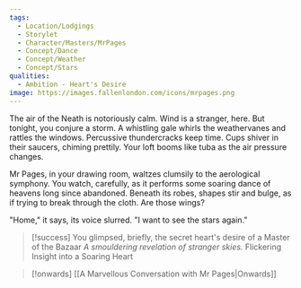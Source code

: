 ```yaml
---
tags:
  - Location/Lodgings
  - Storylet
  - Character/Masters/MrPages
  - Concept/Dance
  - Concept/Weather
  - Concept/Stars
qualities:
  - Ambition - Heart's Desire
image: https://images.fallenlondon.com/icons/mrpages.png
---
```

The air of the Neath is notoriously calm. Wind is a stranger, here. But tonight, you conjure a storm. A whistling gale whirls the weathervanes and rattles the windows. Percussive thundercracks keep time. Cups shiver in their saucers, chiming prettily. Your loft booms like tuba as the air pressure changes.

Mr Pages, in your drawing room, waltzes clumsily to the aerological symphony. You watch, carefully, as it performs some soaring dance of heavens long since abandoned. Beneath its robes, shapes stir and bulge, as if trying to break through the cloth. Are those wings?

"Home," it says, its voice slurred. "I want to see the stars again."

> [!success] You glimpsed, briefly, the secret heart's desire of a Master of the Bazaar
> *A smouldering revelation of stranger skies.*
> Flickering Insight into a Soaring Heart 

> [!onwards] [[A Marvellous Conversation with Mr Pages|Onwards]]